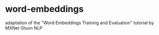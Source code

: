 # word-embeddings
adaptation of the "Word Embeddings Training and Evaluation" tutorial by MXNet Gluon NLP
